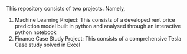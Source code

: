 This repository consists of two projects. Namely,
1. Machine Learning Project: This consists of a developed rent price prediction model built in python and analysed through an interactive python notebook
2. Finance Case Study Project: This consists of a comprehensive Tesla Case study solved in Excel

